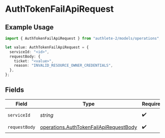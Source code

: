 # AuthTokenFailApiRequest

## Example Usage

```typescript
import { AuthTokenFailApiRequest } from "authlete-2/models/operations";

let value: AuthTokenFailApiRequest = {
  serviceId: "<id>",
  requestBody: {
    ticket: "<value>",
    reason: "INVALID_RESOURCE_OWNER_CREDENTIALS",
  },
};
```

## Fields

| Field                                                                                            | Type                                                                                             | Required                                                                                         | Description                                                                                      |
| ------------------------------------------------------------------------------------------------ | ------------------------------------------------------------------------------------------------ | ------------------------------------------------------------------------------------------------ | ------------------------------------------------------------------------------------------------ |
| `serviceId`                                                                                      | *string*                                                                                         | :heavy_check_mark:                                                                               | A service ID.                                                                                    |
| `requestBody`                                                                                    | [operations.AuthTokenFailApiRequestBody](../../models/operations/authtokenfailapirequestbody.md) | :heavy_check_mark:                                                                               | N/A                                                                                              |